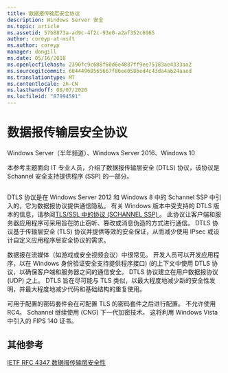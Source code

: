 ```yaml
---
title: 数据报传输层安全协议
description: Windows Server 安全
ms.topic: article
ms.assetid: 57b8873a-ad9c-4f2c-93e0-a2af352c6965
author: coreyp-at-msft
ms.author: coreyp
manager: dongill
ms.date: 05/16/2018
ms.openlocfilehash: 2390fc9c688f60d6e4887ff9ee75183ae4333aa2
ms.sourcegitcommit: 68444968565667f86ee0586ed4c43da4ab24aaed
ms.translationtype: MT
ms.contentlocale: zh-CN
ms.lasthandoff: 08/07/2020
ms.locfileid: "87994591"
---
```

# <a name="datagram-transport-layer-security-protocol"></a>数据报传输层安全协议

Windows Server（半年频道）、Windows Server 2016、Windows 10

本参考主题面向 IT 专业人员，介绍了数据报传输层安全 (DTLS) 协议，该协议是 Schannel 安全支持提供程序 (SSP) 的一部分。

## <a name="BKMK_DTLS"></a>
DTLS 协议是在 Windows Server 2012 和 Windows 8 中的 Schannel SSP 中引入的，它为数据报协议提供通信隐私。 有关 Windows 版本中受支持的 DTLS 版本的信息，请参阅[TLS/SSL 中的协议 (SCHANNEL SSP) ](/windows/win32/secauthn/protocols-in-tls-ssl--schannel-ssp-)。 此协议让客户端和服务器应用程序可采用旨在防止窃听、篡改或消息伪造的方式进行通信。 DTLS 协议基于传输层安全 (TLS) 协议并提供等效的安全保证，从而减少使用 IPsec 或设计自定义应用程序层安全协议的需求。

数据报在流媒体（如游戏或安全视频会议）中很常见。 开发人员可以开发应用程序，以在 Windows 身份验证安全支持提供程序接口)  (的上下文中使用 DTLS 协议，以确保客户端和服务器之间的通信安全。 DTLS 协议建立在用户数据报协议 (UDP) 之上。 DTLS 旨在尽可能与 TLS 类似，以最大程度地减少新的安全性发明，并最大程度地减少代码和基础结构的重复使用。

可用于配置的密码套件会在可配置 TLS 的密码套件之后进行配置。 不允许使用 RC4。 Schannel 继续使用 (CNG) 下一代加密技术。 这将利用 Windows Vista 中引入的 FIPS 140 证书。

## <a name="additional-references"></a>其他参考

[IETF RFC 4347 数据报传输层安全性](http://tools.ietf.org/html/rfc4347)